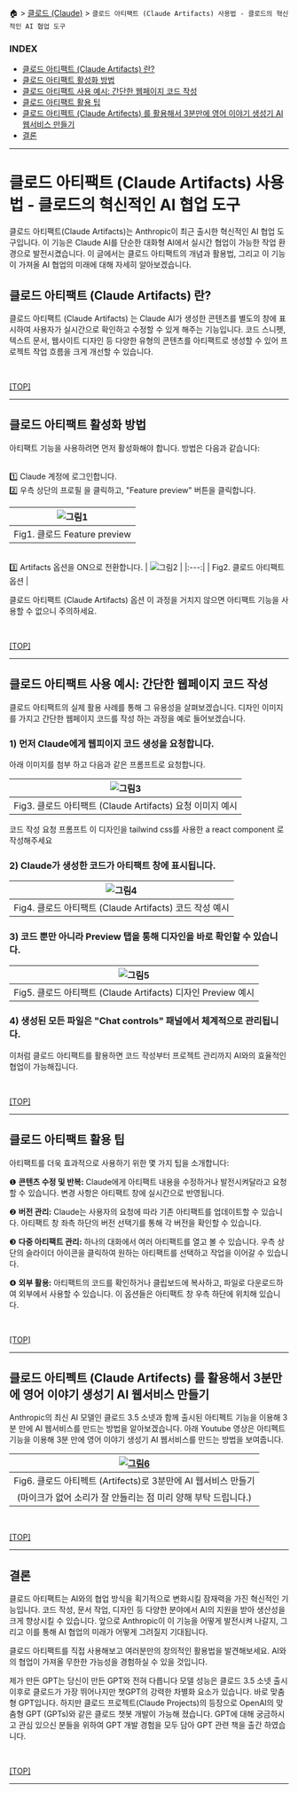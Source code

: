 🏠 > [클로드 (Claude)](./) > `클로드 아티팩트 (Claude Artifacts) 사용법 - 클로드의 혁신적인 AI 협업 도구`
<!-- https://www.magicaiprompts.com/docs/claude/ -->

### INDEX

- [클로드 아티팩트 (Claude Artifacts) 란?](#클로드-아티팩트-claude-artifacts-란)
- [클로드 아티팩트 활성화 방법](#클로드-아티팩트-활성화-방법)
- [클로드 아티팩트 사용 예시: 간단한 웹페이지 코드 작성](#클로드-아티팩트-사용-예시-간단한-웹페이지-코드-작성)
- [클로드 아티팩트 활용 팁](#클로드-아티팩트-활용-팁)
- [클로드 아티펙트 (Claude Artifects) 를 활용해서 3분만에 영어 이야기 생성기 AI 웹서비스 만들기](#클로드-아티펙트-claude-artifects-를-활용해서-3분만에-영어-이야기-생성기-ai-웹서비스-만들기)
- [결론](#결론)

---
# 클로드 아티팩트 (Claude Artifacts) 사용법 - 클로드의 혁신적인 AI 협업 도구
클로드 아티팩트(Claude Artifacts)는 Anthropic이 최근 출시한 혁신적인 AI 협업 도구입니다. 이 기능은 Claude AI를 단순한 대화형 AI에서 실시간 협업이 가능한 작업 환경으로 발전시켰습니다. 이 글에서는 클로드 아티팩트의 개념과 활용법, 그리고 이 기능이 가져올 AI 협업의 미래에 대해 자세히 알아보겠습니다.

## 클로드 아티팩트 (Claude Artifacts) 란?
클로드 아티팩트 (Claude Artifacts) 는 Claude AI가 생성한 콘텐츠를 별도의 창에 표시하여 사용자가 실시간으로 확인하고 수정할 수 있게 해주는 기능입니다. 코드 스니펫, 텍스트 문서, 웹사이트 디자인 등 다양한 유형의 콘텐츠를 아티팩트로 생성할 수 있어 프로젝트 작업 흐름을 크게 개선할 수 있습니다.

<br/>

[[TOP]](#index)

---
## 클로드 아티팩트 활성화 방법
아티팩트 기능을 사용하려면 먼저 활성화해야 합니다. 방법은 다음과 같습니다:

<br/>1️⃣ Claude 계정에 로그인합니다.
<br/>2️⃣ 우측 상단의 프로필 을 클릭하고, "Feature preview" 버튼을 클릭합니다.

| ![그림1](./img/fig01_feature-preview.png) |
|:---:|
| Fig1. 클로드 Feature preview |

<br/>3️⃣ Artifacts 옵션을 ON으로 전환합니다.
| ![그림2](./img/fig02_artifacts-option.png) |
|:---:|
| Fig2. 클로드 아티팩트 옵션 |

클로드 아티팩트 (Claude Artifacts) 옵션 이 과정을 거치지 않으면 아티팩트 기능을 사용할 수 없으니 주의하세요.

<br/>

[[TOP]](#index)

---
## 클로드 아티팩트 사용 예시: 간단한 웹페이지 코드 작성
클로드 아티팩트의 실제 활용 사례를 통해 그 유용성을 살펴보겠습니다. 디자인 이미지를 가지고 간단한 웹페이지 코드를 작성 하는 과정을 예로 들어보겠습니다.

### 1) 먼저 Claude에게 웹피이지 코드 생성을 요청합니다.
아래 이미지를 첨부 하고 다음과 같은 프롬프트로 요청합니다.

| ![그림3](./img/fig03_claude-design-example.webp) |
|:---:|
| Fig3. 클로드 아티팩트 (Claude Artifacts) 요청 이미지 예시 |

코드 작성 요청 프롬프트
이 디자인을 tailwind css를 사용한 a react component  로 작성해주세요

### 2) Claude가 생성한 코드가 아티팩트 창에 표시됩니다.

| ![그림4](./img/fig04_artifacts-code-writing-example.png) |
|:---:|
| Fig4. 클로드 아티팩트 (Claude Artifacts) 코드 작성 예시 |

### 3) 코드 뿐만 아니라 Preview 탭을 통해 디자인을 바로 확인할 수 있습니다.

| ![그림5](./img/fig05_artifacts-preview-example.png) |
|:---:|
| Fig5. 클로드 아티팩트 (Claude Artifacts) 디자인 Preview 예시 |

### 4) 생성된 모든 파일은 "Chat controls" 패널에서 체계적으로 관리됩니다.
이처럼 클로드 아티팩트를 활용하면 코드 작성부터 프로젝트 관리까지 AI와의 효율적인 협업이 가능해집니다.

<br/>

[[TOP]](#index)

---
## 클로드 아티팩트 활용 팁
아티팩트를 더욱 효과적으로 사용하기 위한 몇 가지 팁을 소개합니다: <br/>

❶ **콘텐츠 수정 및 반복:** Claude에게 아티팩트 내용을 수정하거나 발전시켜달라고 요청할 수 있습니다. 변경 사항은 아티팩트 창에 실시간으로 반영됩니다. <br/>

❷ **버전 관리:** Claude는 사용자의 요청에 따라 기존 아티팩트를 업데이트할 수 있습니다. 아티팩트 창 좌측 하단의 버전 선택기를 통해 각 버전을 확인할 수 있습니다. <br/>

❸ **다중 아티팩트 관리:** 하나의 대화에서 여러 아티팩트를 열고 볼 수 있습니다. 우측 상단의 슬라이더 아이콘을 클릭하여 원하는 아티팩트를 선택하고 작업을 이어갈 수 있습니다. <br/>

❹ **외부 활용:** 아티팩트의 코드를 확인하거나 클립보드에 복사하고, 파일로 다운로드하여 외부에서 사용할 수 있습니다. 이 옵션들은 아티팩트 창 우측 하단에 위치해 있습니다.

<br/>

[[TOP]](#index)

---
## 클로드 아티펙트 (Claude Artifects) 를 활용해서 3분만에 영어 이야기 생성기 AI 웹서비스 만들기
Anthropic의 최신 AI 모델인 클로드 3.5 소넷과 함께 출시된 아티펙트 기능을 이용해 3분 만에 AI 웹서비스를 만드는 방법을 알아보겠습니다. 아래 Youtube 영상은 아티펙트 기능을 이용해 3분 만에 영어 이야기 생성기 AI 웹서비스를 만드는 방법을 보여줍니다.

| [![그림6](./img/fig06_artifacts-ai_web_service.png)](https://www.youtube.com/watch?v=PU5P8PaeiYM) |
|:---:|
| Fig6. 클로드 아티펙트 (Artifects)로 3분만에 AI 웹서비스 만들기 |
| (마이크가 없어 소리가 잘 안들리는 점 미리 양해 부탁 드립니다.) |

<br/>

[[TOP]](#index)

---
## 결론
클로드 아티팩트는 AI와의 협업 방식을 획기적으로 변화시킬 잠재력을 가진 혁신적인 기능입니다. 코드 작성, 문서 작업, 디자인 등 다양한 분야에서 AI의 지원을 받아 생산성을 크게 향상시킬 수 있습니다. 앞으로 Anthropic이 이 기능을 어떻게 발전시켜 나갈지, 그리고 이를 통해 AI 협업의 미래가 어떻게 그려질지 기대됩니다.

클로드 아티팩트를 직접 사용해보고 여러분만의 창의적인 활용법을 발견해보세요. AI와의 협업이 가져올 무한한 가능성을 경험하실 수 있을 것입니다.

제가 만든 GPT는 당신이 만든 GPT와 전혀 다릅니다
모델 성능은 클로드 3.5 소넷 출시 이후로 클로드가 가장 뛰어나지만 챗GPT의 강력한 차별화 요소가 있습니다. 바로 맞춤형 GPT입니다. 하지만 클로드 프로젝트(Claude Projects)의 등장으로 OpenAI의 맞춤형 GPT (GPTs)와 같은 클로드 챗봇 개발이 가능해 졌습니다. GPT에 대해 궁금하시고 관심 있으신 분들을 위하여 GPT 개발 경험을 모두 담아 GPT 관련 책을 출간 하였습니다.

<br/>

[[TOP]](#index)

---